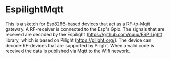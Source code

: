 # EspilightMqtt
This is a sketch for Esp8266-based devices that act as a RF-to-Mqtt gateway. A RF-receiver is connected to the Esp's Gpio. The signals that are received are decoded by the Espilight (https://github.com/puuu/ESPiLight) library, which is based on Pilight (https://pilight.org/). The device can decode RF-devices that are supported by Pilight. 
When a valid code is received the data is published via Mqtt to the Wifi network.
